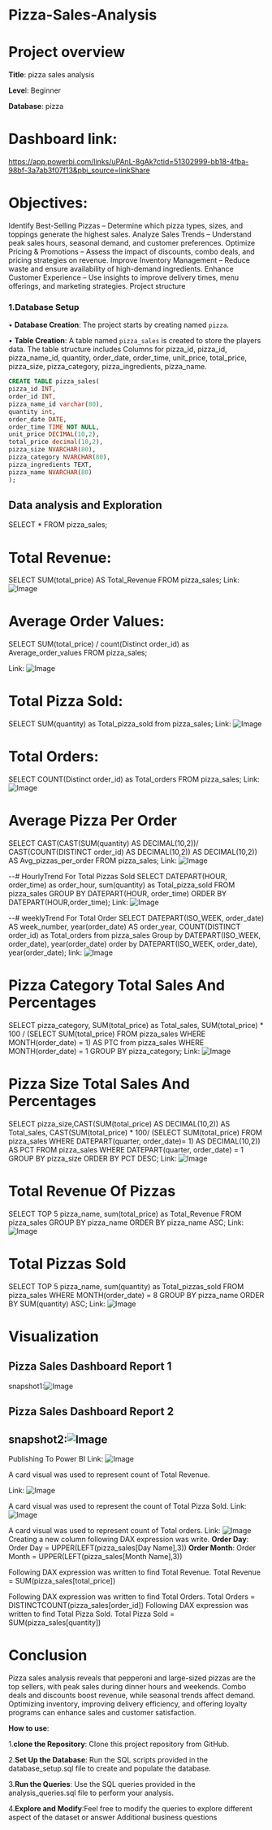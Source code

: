# Pizza-Sales-Analysis

# Project overview
**Title**: pizza sales analysis

**Leve**l: Beginner

**Database**: pizza	

# Dashboard link: 
https://app.powerbi.com/links/uPAnL-8gAk?ctid=51302999-bb18-4fba-98bf-3a7ab3f07f13&pbi_source=linkShare

# Objectives:
  Identify Best-Selling Pizzas – Determine which pizza types, sizes, and toppings generate the highest sales.
 Analyze Sales Trends – Understand peak sales hours, seasonal demand, and customer preferences.
  Optimize Pricing & Promotions – Assess the impact of discounts, combo deals, and pricing strategies on revenue.
  Improve Inventory Management – Reduce waste and ensure availability of high-demand ingredients.
  Enhance Customer Experience – Use insights to improve delivery times, menu offerings, and marketing strategies.
Project structure

### 1.Database Setup

•	**Database Creation**: The project starts by creating named `pizza`.

•	**Table Creation**: A table named `pizza_sales` is created to store the players data. The table structure includes
Columns for pizza_id, pizza_id, pizza_name_id, quantity, order_date, order_time, unit_price, total_price, pizza_size, pizza_category, pizza_ingredients, pizza_name.



```sql
CREATE TABLE pizza_sales(
pizza_id INT,
order_id INT,
pizza_name_id varchar(80),
quantity int,
order_date DATE,
order_time TIME NOT NULL,
unit_price DECIMAL(10,2),
total_price decimal(10,2),
pizza_size NVARCHAR(80),
pizza_category NVARCHAR(80),
pizza_ingredients TEXT,
pizza_name NVARCHAR(80)
);

```

## Data analysis and Exploration


SELECT * FROM pizza_sales;
# Total Revenue:
SELECT SUM(total_price) AS Total_Revenue FROM pizza_sales;
Link: ![Image](https://github.com/user-attachments/assets/f77f1048-47ae-4f35-b6df-69f3a1793f86)

# Average Order Values:
SELECT SUM(total_price) / count(Distinct order_id) as Average_order_values FROM pizza_sales;

Link: ![Image](https://github.com/user-attachments/assets/edc44400-d09a-419c-8a89-8c755e6b93e3)

# Total Pizza Sold:
SELECT SUM(quantity) as Total_pizza_sold from pizza_sales;
Link: ![Image](https://github.com/user-attachments/assets/590b611f-517c-4af9-b0f8-57d04bb608c5)

# Total Orders:
SELECT COUNT(Distinct order_id) as Total_orders FROM pizza_sales;
Link: ![Image](https://github.com/user-attachments/assets/ba7119b4-5d3a-452b-bcf6-7167f0b464c7)

# Average Pizza Per Order
SELECT CAST(CAST(SUM(quantity) AS DECIMAL(10,2))/
CAST(COUNT(DISTINCT order_id) AS DECIMAL(10,2)) AS DECIMAL(10,2)) AS 
Avg_pizzas_per_order FROM pizza_sales;
Link: ![Image](https://github.com/user-attachments/assets/ca3949b1-0ae8-4362-be74-e98643beb0a0)


--# HourlyTrend For Total Pizzas Sold
SELECT DATEPART(HOUR, order_time) as order_hour, sum(quantity) as Total_pizza_sold
FROM pizza_sales
GROUP BY DATEPART(HOUR, order_time)
ORDER BY DATEPART(HOUR,order_time);
Link: ![Image](https://github.com/user-attachments/assets/4a16e1d0-b8b9-4495-856f-3766ff48fa31)

--# weeklyTrend For Total Order
SELECT DATEPART(ISO_WEEK, order_date) AS week_number, year(order_date) AS order_year,
COUNT(DISTINCT order_id) as Total_orders from pizza_sales
Group by DATEPART(ISO_WEEK, order_date), year(order_date)
order by DATEPART(ISO_WEEK, order_date), year(order_date);
link: ![Image](https://github.com/user-attachments/assets/57d7c88c-ebe0-4d87-83fe-c517fbc6e504)

#  Pizza Category Total Sales And Percentages
SELECT pizza_category, SUM(total_price) as Total_sales, SUM(total_price) * 100 /
(SELECT SUM(total_price) FROM pizza_sales WHERE MONTH(order_date) = 1)
AS PTC from pizza_sales
WHERE MONTH(order_date) = 1
GROUP BY pizza_category;
Link: ![Image](https://github.com/user-attachments/assets/c03d6882-4b11-4deb-91df-f2a65d2de084)








# Pizza Size Total Sales And Percentages

SELECT pizza_size,CAST(SUM(total_price) AS DECIMAL(10,2)) AS Total_sales,
CAST(SUM(total_price) * 100/ (SELECT SUM(total_price) FROM pizza_sales
WHERE DATEPART(quarter, order_date)= 1) AS DECIMAL(10,2)) AS PCT FROM pizza_sales
WHERE DATEPART(quarter, order_date) = 1 
GROUP BY pizza_size
ORDER BY PCT DESC;
Link: ![Image](https://github.com/user-attachments/assets/83e6a184-7dd3-4b3d-9ee6-90db03607ac0)




# Total Revenue Of Pizzas

SELECT TOP 5 pizza_name, sum(total_price) as Total_Revenue FROM pizza_sales
GROUP BY pizza_name
ORDER BY pizza_name ASC;
Link: ![Image](https://github.com/user-attachments/assets/f72101e4-a490-47db-bed5-1ed74e5e5719)


# Total Pizzas Sold
SELECT TOP 5 pizza_name, sum(quantity) as Total_pizzas_sold
FROM pizza_sales
WHERE MONTH(order_date) = 8
GROUP BY pizza_name
ORDER BY SUM(quantity) ASC;
Link: ![Image](https://github.com/user-attachments/assets/fc6bcbc1-5019-43e5-9c1f-aa66c5ab90f5)


# Visualization
## Pizza Sales Dashboard Report 1
snapshot1:![Image](https://github.com/user-attachments/assets/1857010a-25ac-4d57-8d1c-672e62e2a000)
## Pizza Sales Dashboard Report 2

## snapshot2:![Image](https://github.com/user-attachments/assets/ca307663-0bd3-4eb8-bdff-c8abe876aaa6)

Publishing To Power BI
Link: ![Image](https://github.com/user-attachments/assets/26e01dcb-c203-47c6-ae87-e0e9cbeb1e0a)

A card visual was used to represent count of Total Revenue.

Link: ![Image](https://github.com/user-attachments/assets/ad9f50fd-01ee-4e0b-8377-0d1f14ac8f54)

 
A card visual was used to represent the count of Total Pizza Sold.
 Link: ![Image](https://github.com/user-attachments/assets/a9e09c39-efa3-4e27-8eb5-f479bb010b62)

A card visual was used to represent count of Total orders.
Link: ![Image](https://github.com/user-attachments/assets/cf7ada1c-5113-4530-993a-badaf0acb5c3)
 Creating a new column following DAX expression was write.
**Order Day**:
         Order Day = UPPER(LEFT(pizza_sales[Day Name],3))
**Order Month**:
         Order Month = UPPER(LEFT(pizza_sales[Month Name],3))

         
 
Following DAX expression was written to find Total Revenue.
          Total Revenue = SUM(pizza_sales[total_price])

Following DAX expression was written to find Total Orders.
             Total Orders = DISTINCTCOUNT(pizza_sales[order_id])
Following DAX expression was written to find Total Pizza Sold.
            Total Pizza Sold = SUM(pizza_sales[quantity])

# Conclusion
Pizza sales analysis reveals that pepperoni and large-sized pizzas are the top sellers, with peak sales during dinner hours and weekends. Combo deals and discounts boost revenue, while seasonal trends affect demand. Optimizing inventory, improving delivery efficiency, and offering loyalty programs can enhance sales and customer satisfaction.

**How to use**:

1.**clone the Repository**: Clone this project repository from GitHub.

2.**Set Up the Database**: Run the SQL scripts provided in the database_setup.sql file to create and populate the database.

3.**Run the Queries**: Use the SQL queries provided in the analysis_queries.sql file to perform your analysis.

4.**Explore and Modify**:Feel free to modify the queries to explore different aspect of the dataset or answer
Additional business questions
